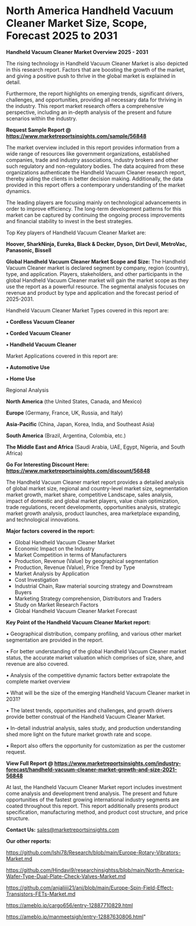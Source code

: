 # North America Handheld Vacuum Cleaner Market Size, Scope, Forecast 2025 to 2031

<Strong> Handheld Vacuum Cleaner Market Overview 2025 - 2031</strong>

The rising technology in Handheld Vacuum Cleaner Market is also depicted in this research report. Factors that are boosting the growth of the market, and giving a positive push to thrive in the global market is explained in detail.

Furthermore, the report highlights on emerging trends, significant drivers, challenges, and opportunities, providing all necessary data for thriving in the industry. This report market research offers a comprehensive perspective, including an in-depth analysis of the present and future scenarios within the industry.

<strong>Request Sample Report @ <a href=https://www.marketreportsinsights.com/sample/56848>https://www.marketreportsinsights.com/sample/56848</a></strong>

The market overview included in this report provides information from a wide range of resources like government organizations, established companies, trade and industry associations, industry brokers and other such regulatory and non-regulatory bodies. The data acquired from these organizations authenticate the Handheld Vacuum Cleaner research report, thereby aiding the clients in better decision making. Additionally, the data provided in this report offers a contemporary understanding of the market dynamics.

The leading players are focusing mainly on technological advancements in order to improve efficiency. The long-term development patterns for this market can be captured by continuing the ongoing process improvements and financial stability to invest in the best strategies.

Top Key players of Handheld Vacuum Cleaner Market are:

<strong>Hoover, SharkNinja, Eureka, Black & Decker, Dyson, Dirt Devil, MetroVac, Panasonic, Bissell</strong>

<strong><b>Global Handheld Vacuum Cleaner Market Scope and Size:</b></strong>
The Handheld Vacuum Cleaner market is declared segment by company, region (country), type, and application. Players, stakeholders, and other participants in the global Handheld Vacuum Cleaner market will gain the market scope as they use the report as a powerful resource. The segmental analysis focuses on revenue and product by type and application and the forecast period of 2025-2031.

Handheld Vacuum Cleaner Market Types covered in this report are:

<strong>• Cordless Vacuum Cleaner

• Corded Vacuum Cleaner

• Handheld Vacuum Cleaner</strong>

Market Applications covered in this report are:

<strong>• Automotive Use

• Home Use</strong> 

Regional Analysis

<strong>North America</strong> (the United States, Canada, and Mexico)

<strong>Europe</strong> (Germany, France, UK, Russia, and Italy)

<strong>Asia-Pacific</strong> (China, Japan, Korea, India, and Southeast Asia)

<strong>South America</strong> (Brazil, Argentina, Colombia, etc.)

<strong>The Middle East and Africa</strong> (Saudi Arabia, UAE, Egypt, Nigeria, and South Africa)

<strong>Go For Interesting Discount Here: <a href=https://www.marketreportsinsights.com/discount/56848>https://www.marketreportsinsights.com/discount/56848</a></strong>

The Handheld Vacuum Cleaner market report provides a detailed analysis of global market size, regional and country-level market size, segmentation market growth, market share, competitive Landscape, sales analysis, impact of domestic and global market players, value chain optimization, trade regulations, recent developments, opportunities analysis, strategic market growth analysis, product launches, area marketplace expanding, and technological innovations.

<strong><b>Major factors covered in the report:</b></strong>
<ul>
  <li>Global Handheld Vacuum Cleaner Market </li>
  <li>Economic Impact on the Industry</li>
  <li>Market Competition in terms of Manufacturers</li>
  <li>Production, Revenue (Value) by geographical segmentation</li>
  <li>Production, Revenue (Value), Price Trend by Type</li>
  <li>Market Analysis by Application</li>
  <li>Cost Investigation</li>
  <li>Industrial Chain, Raw material sourcing strategy and Downstream Buyers</li>
  <li>Marketing Strategy comprehension, Distributors and Traders</li>
  <li>Study on Market Research Factors</li>
  <li>Global Handheld Vacuum Cleaner Market Forecast</li>
</ul>

<strong><b>Key Point of the Handheld Vacuum Cleaner Market report:</b></strong>

• Geographical distribution, company profiling, and various other market segmentation are provided in the report.

• For better understanding of the global Handheld Vacuum Cleaner market status, the accurate market valuation which comprises of size, share, and revenue are also covered.

• Analysis of the competitive dynamic factors better extrapolate the complete market overview

• What will be the size of the emerging Handheld Vacuum Cleaner market in 2031?

• The latest trends, opportunities and challenges, and growth drivers provide better construal of the Handheld Vacuum Cleaner Market.

• In-detail industrial analysis, sales study, and production understanding shed more light on the future market growth rate and scope.

• Report also offers the opportunity for customization as per the customer request.

<strong><b>View Full Report @ <a href=https://www.marketreportsinsights.com/industry-forecast/handheld-vacuum-cleaner-market-growth-and-size-2021-56848>https://www.marketreportsinsights.com/industry-forecast/handheld-vacuum-cleaner-market-growth-and-size-2021-56848</a></b></strong>


At last, the Handheld Vacuum Cleaner Market report includes investment come analysis and development trend analysis. The present and future opportunities of the fastest growing international industry segments are coated throughout this report. This report additionally presents product specification, manufacturing method, and product cost structure, and price structure.

<strong>Contact Us:</strong>
sales@marketreportsinsights.com

<strong>Our other reports:</strong>

<a href=https://github.com/Ishi78/Research/blob/main/Europe-Rotary-Vibrators-Market.md>https://github.com/Ishi78/Research/blob/main/Europe-Rotary-Vibrators-Market.md</a>

<a href=https://github.com/Hindavi9/researchinsightss/blob/main/North-America-Wafer-Type-Dual-Plate-Check-Valves-Market.md>https://github.com/Hindavi9/researchinsightss/blob/main/North-America-Wafer-Type-Dual-Plate-Check-Valves-Market.md</a>

<a href=https://github.com/anjaliiii21/ani/blob/main/Europe-Spin-Field-Effect-Transistors-FETs-Market.md>https://github.com/anjaliiii21/ani/blob/main/Europe-Spin-Field-Effect-Transistors-FETs-Market.md</a>

<a href=https://ameblo.jp/cargo656/entry-12887710829.html>https://ameblo.jp/cargo656/entry-12887710829.html</a>

<a href=https://ameblo.jp/manmeetsigh/entry-12887630806.html>https://ameblo.jp/manmeetsigh/entry-12887630806.html</a>"

